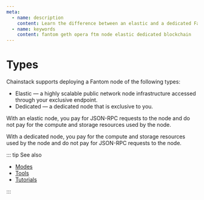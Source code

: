 ```yaml
---
meta:
  - name: description
    content: Learn the difference between an elastic and a dedicated Fantom node deployed with the Chainstack managed blockchain services.
  - name: keywords
    content: fantom geth opera ftm node elastic dedicated blockchain
---
```


# Types

Chainstack supports deploying a Fantom node of the following types:

* Elastic — a highly scalable public network node infrastructure accessed through your exclusive endpoint.
* Dedicated — a dedicated node that is exclusive to you.

With an elastic node, you pay for JSON-RPC requests to the node and do not pay for the compute and storage resources used by the node.

With a dedicated node, you pay for the compute and storage resources used by the node and do not pay for JSON-RPC requests to the node.

::: tip See also

* [Modes](/operations/fantom/modes)
* [Tools](/operations/fantom/tools)
* [Tutorials](/tutorials/fantom/)

:::
